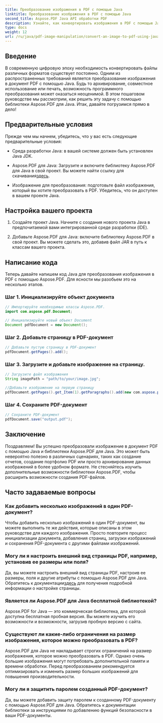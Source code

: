 ```yaml
---
title: Преобразование изображения в PDF с помощью Java
linktitle: Преобразование изображения в PDF с помощью Java
second_title: Aspose.PDF Java API обработки PDF
description: Узнайте, как конвертировать изображения в PDF с помощью Java, с помощью этого подробного руководства. Включены пошаговые инструкции и примеры кода.
type: docs
weight: 12
url: /ru/java/pdf-image-manipulation/convert-an-image-to-pdf-using-java/
---
```


## Введение

В современную цифровую эпоху необходимость конвертировать файлы различных форматов существует постоянно. Одним из распространенных требований является преобразование изображения в документ PDF с помощью Java. Будь то архивирование, совместное использование или печать, возможность программного преобразования может оказаться неоценимой. В этом пошаговом руководстве мы рассмотрим, как решить эту задачу с помощью библиотеки Aspose.PDF для Java. Итак, давайте погрузимся прямо в дело!

## Предварительные условия

Прежде чем мы начнем, убедитесь, что у вас есть следующие предварительные условия:

- Среда разработки Java: в вашей системе должен быть установлен Java JDK.

-  Aspose.PDF для Java: Загрузите и включите библиотеку Aspose.PDF для Java в свой проект. Вы можете найти ссылку для скачивания[здесь](https://releases.aspose.com/pdf/java/).

- Изображение для преобразования: подготовьте файл изображения, который вы хотите преобразовать в PDF. Убедитесь, что он доступен в вашем проекте Java.

## Настройка вашего проекта

1. Создайте проект Java. Начните с создания нового проекта Java в предпочитаемой вами интегрированной среде разработки (IDE).

2. Добавьте Aspose.PDF для Java: включите библиотеку Aspose.PDF в свой проект. Вы можете сделать это, добавив файл JAR в путь к классам вашего проекта.

## Написание кода

Теперь давайте напишем код Java для преобразования изображения в PDF с помощью Aspose.PDF. Для ясности мы разобьем это на несколько этапов.

### Шаг 1. Инициализируйте объект документа

```java
// Импортируйте необходимые классы Aspose.PDF.
import com.aspose.pdf.Document;

// Инициализируйте новый объект Document
Document pdfDocument = new Document();
```

### Шаг 2. Добавьте страницу в PDF-документ

```java
// Добавьте пустую страницу в PDF-документ
pdfDocument.getPages().add();
```

### Шаг 3. Загрузите и добавьте изображение на страницу.

```java
// Загрузите файл изображения
String imagePath = "path/to/your/image.jpg";

//Добавьте изображение на первую страницу
pdfDocument.getPages().get_Item(1).getParagraphs().add(new com.aspose.pdf.Image(imagePath));
```

### Шаг 4. Сохраните PDF-документ

```java
// Сохраните PDF-документ
pdfDocument.save("output.pdf");
```

## Заключение

Поздравляем! Вы успешно преобразовали изображение в документ PDF с помощью Java и библиотеки Aspose.PDF для Java. Это может быть невероятно полезно в различных сценариях, таких как создание отчетов, создание портфолио PDF или просто архивирование данных изображений в более удобном формате. Не стесняйтесь изучить дополнительные возможности библиотеки Aspose.PDF, чтобы расширить возможности создания PDF-файлов.

## Часто задаваемые вопросы

### Как добавить несколько изображений в один PDF-документ?

Чтобы добавить несколько изображений в один PDF-документ, вы можете выполнить те же действия, которые описаны в этом руководстве для каждого изображения. Просто повторите процесс инициализации документа, добавления страниц, загрузки изображений и сохранения PDF-документа с другими файлами изображений.

### Могу ли я настроить внешний вид страницы PDF, например, установив ее размеры или поля?

Да, вы можете настроить внешний вид страницы PDF, настроив ее размеры, поля и другие атрибуты с помощью Aspose.PDF для Java. Обратитесь к документации[здесь](https://reference.aspose.com/pdf/java/) для получения подробной информации о настройке страницы.

### Является ли Aspose.PDF для Java бесплатной библиотекой?

Aspose.PDF for Java — это коммерческая библиотека, для которой доступна бесплатная пробная версия. Вы можете изучить его возможности и возможности, загрузив пробную версию с сайта.

### Существуют ли какие-либо ограничения на размер изображения, которое можно преобразовать в PDF?

Aspose.PDF для Java не накладывает строгих ограничений на размер изображения, которое можно преобразовать в PDF. Однако очень большие изображения могут потребовать дополнительной памяти и времени обработки. Перед преобразованием рекомендуется оптимизировать и изменить размер больших изображений для повышения производительности.

### Могу ли я защитить паролем созданный PDF-документ?

Да, вы можете добавить защиту паролем к созданному PDF-документу с помощью Aspose.PDF для Java. Обратитесь к документации библиотеки за инструкциями по добавлению функций безопасности в ваши PDF-документы.